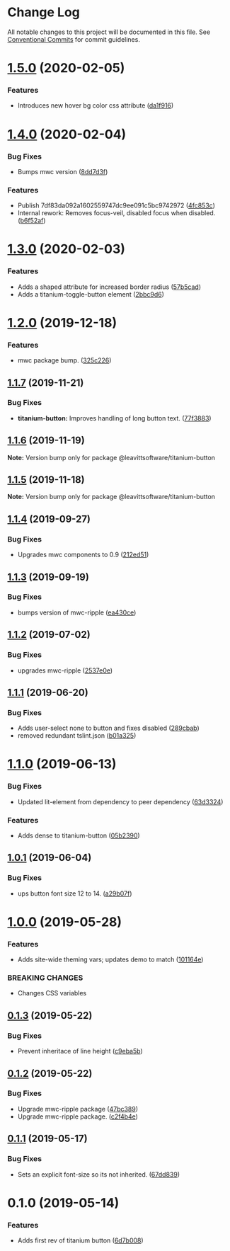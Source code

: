 # Change Log

All notable changes to this project will be documented in this file.
See [Conventional Commits](https://conventionalcommits.org) for commit guidelines.

# [1.5.0](https://github.com/LeavittSoftware/titanium-elements/compare/@leavittsoftware/titanium-button@1.4.0...@leavittsoftware/titanium-button@1.5.0) (2020-02-05)


### Features

* Introduces new hover bg color css attribute ([da1f916](https://github.com/LeavittSoftware/titanium-elements/commit/da1f9164f4545b5b6608b12dddb07fe6fa4460b7))





# [1.4.0](https://github.com/LeavittSoftware/titanium-elements/compare/@leavittsoftware/titanium-button@1.3.0...@leavittsoftware/titanium-button@1.4.0) (2020-02-04)


### Bug Fixes

* Bumps mwc version ([8dd7d3f](https://github.com/LeavittSoftware/titanium-elements/commit/8dd7d3fee6c7e2d57667b06f2e894b9b3de4c36a))


### Features

*  Publish 7df83da092a1602559747dc9ee091c5bc9742972 ([4fc853c](https://github.com/LeavittSoftware/titanium-elements/commit/4fc853c827e521b1c63b4d7f1748776798cf0e0c))
* Internal rework: Removes focus-veil, disabled focus when disabled.  ([b6f52af](https://github.com/LeavittSoftware/titanium-elements/commit/b6f52afaa78006c8414c32146c4a613e6273dafb))





# [1.3.0](https://github.com/LeavittSoftware/titanium-elements/compare/@leavittsoftware/titanium-button@1.2.0...@leavittsoftware/titanium-button@1.3.0) (2020-02-03)


### Features

* Adds a shaped attribute for increased border radius ([57b5cad](https://github.com/LeavittSoftware/titanium-elements/commit/57b5cad8dd73f14da5045de99b9677d441337421))
* Adds a titanium-toggle-button element ([2bbc9d6](https://github.com/LeavittSoftware/titanium-elements/commit/2bbc9d6000e70754497509dd762b3f0190e9bca7))





# [1.2.0](https://github.com/LeavittSoftware/titanium-elements/compare/@leavittsoftware/titanium-button@1.1.7...@leavittsoftware/titanium-button@1.2.0) (2019-12-18)


### Features

* mwc package bump. ([325c226](https://github.com/LeavittSoftware/titanium-elements/commit/325c2263253fca0b453ee6f77820e36b5967a098))





## [1.1.7](https://github.com/LeavittSoftware/titanium-elements/compare/@leavittsoftware/titanium-button@1.1.6...@leavittsoftware/titanium-button@1.1.7) (2019-11-21)


### Bug Fixes

* **titanium-button:** Improves handling of long button text. ([77f3883](https://github.com/LeavittSoftware/titanium-elements/commit/77f388398521b45af0d76daa8291b22a059700e2))





## [1.1.6](https://github.com/LeavittSoftware/titanium-elements/compare/@leavittsoftware/titanium-button@1.1.5...@leavittsoftware/titanium-button@1.1.6) (2019-11-19)

**Note:** Version bump only for package @leavittsoftware/titanium-button





## [1.1.5](https://github.com/LeavittSoftware/titanium-elements/compare/@leavittsoftware/titanium-button@1.1.4...@leavittsoftware/titanium-button@1.1.5) (2019-11-18)

**Note:** Version bump only for package @leavittsoftware/titanium-button





## [1.1.4](https://github.com/LeavittSoftware/titanium-elements/compare/@leavittsoftware/titanium-button@1.1.3...@leavittsoftware/titanium-button@1.1.4) (2019-09-27)


### Bug Fixes

* Upgrades mwc components to 0.9 ([212ed51](https://github.com/LeavittSoftware/titanium-elements/commit/212ed51))





## [1.1.3](https://github.com/LeavittSoftware/titanium-elements/compare/@leavittsoftware/titanium-button@1.1.2...@leavittsoftware/titanium-button@1.1.3) (2019-09-19)


### Bug Fixes

* bumps version of mwc-ripple ([ea430ce](https://github.com/LeavittSoftware/titanium-elements/commit/ea430ce))





## [1.1.2](https://github.com/LeavittSoftware/titanium-elements/compare/@leavittsoftware/titanium-button@1.1.1...@leavittsoftware/titanium-button@1.1.2) (2019-07-02)


### Bug Fixes

* upgrades mwc-ripple ([2537e0e](https://github.com/LeavittSoftware/titanium-elements/commit/2537e0e))





## [1.1.1](https://github.com/LeavittSoftware/titanium-elements/compare/@leavittsoftware/titanium-button@1.1.0...@leavittsoftware/titanium-button@1.1.1) (2019-06-20)


### Bug Fixes

* Adds user-select none to button and fixes disabled ([289cbab](https://github.com/LeavittSoftware/titanium-elements/commit/289cbab))
* removed redundant tslint.json ([b01a325](https://github.com/LeavittSoftware/titanium-elements/commit/b01a325))





# [1.1.0](https://github.com/LeavittSoftware/titanium-elements/compare/@leavittsoftware/titanium-button@1.0.1...@leavittsoftware/titanium-button@1.1.0) (2019-06-13)


### Bug Fixes

* Updated lit-element from dependency to peer dependency ([63d3324](https://github.com/LeavittSoftware/titanium-elements/commit/63d3324))


### Features

* Adds dense to titanium-button ([05b2390](https://github.com/LeavittSoftware/titanium-elements/commit/05b2390))





## [1.0.1](https://github.com/LeavittSoftware/titanium-elements/compare/@leavittsoftware/titanium-button@1.0.0...@leavittsoftware/titanium-button@1.0.1) (2019-06-04)


### Bug Fixes

* ups button font size 12 to 14. ([a29b07f](https://github.com/LeavittSoftware/titanium-elements/commit/a29b07f))





# [1.0.0](https://github.com/LeavittSoftware/titanium-elements/compare/@leavittsoftware/titanium-button@0.1.3...@leavittsoftware/titanium-button@1.0.0) (2019-05-28)


### Features

* Adds site-wide theming vars; updates demo to match ([101164e](https://github.com/LeavittSoftware/titanium-elements/commit/101164e))


### BREAKING CHANGES

* Changes CSS variables





## [0.1.3](https://github.com/LeavittSoftware/titanium-elements/compare/@leavittsoftware/titanium-button@0.1.2...@leavittsoftware/titanium-button@0.1.3) (2019-05-22)


### Bug Fixes

* Prevent inheritace of line height ([c9eba5b](https://github.com/LeavittSoftware/titanium-elements/commit/c9eba5b))





## [0.1.2](https://github.com/LeavittSoftware/titanium-elements/compare/@leavittsoftware/titanium-button@0.1.1...@leavittsoftware/titanium-button@0.1.2) (2019-05-22)


### Bug Fixes

* Upgrade mwc-ripple package ([47bc389](https://github.com/LeavittSoftware/titanium-elements/commit/47bc389))
* Upgrade mwc-ripple package. ([c2f4b4e](https://github.com/LeavittSoftware/titanium-elements/commit/c2f4b4e))





## [0.1.1](https://github.com/LeavittSoftware/titanium-elements/compare/@leavittsoftware/titanium-button@0.1.0...@leavittsoftware/titanium-button@0.1.1) (2019-05-17)


### Bug Fixes

* Sets an explicit font-size so its not inherited. ([67dd839](https://github.com/LeavittSoftware/titanium-elements/commit/67dd839))





# 0.1.0 (2019-05-14)


### Features

* Adds first rev of titanium button ([6d7b008](https://github.com/LeavittSoftware/titanium-elements/commit/6d7b008))
